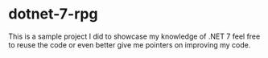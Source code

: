 # dotnet-7-rpg
This is a sample project I did to showcase my knowledge of .NET 7 feel free to reuse the code or even better give me pointers on improving my code.
